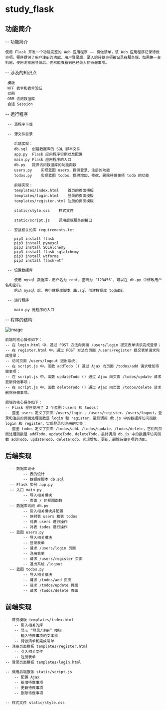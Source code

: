 # study_flask

## 功能简介
-- 功能简介

    使用 Flask 开发一个功能完整的 Web 应用程序 —— 待做清单，该 Web 应用程序记录待做事项。程序提供了用户注册的功能，用户登录后，录入的待做事项被记录在服务端，如果换一台机器，使用浏览器登录后，仍然能够看到已经录入的待做事项。

-- 涉及的知识点

     模板
     WTF 表单和表单验证
     蓝图
     ORM 访问数据库
     会话 Session

-- 运行程序

     -- 源程序下载
     
     -- 源文件目录
        
        后端实现：
        db.sql	创建数据库的 SQL 脚本文件  
        app.py	Flask 应用程序实例以及配置  
        main.py	Flask 应用程序的入口  
        db.py	提供访问数据库的功能函数  
        users.py	实现蓝图 users，提供登录、注册的功能  
        todos.py	实现蓝图 todos，提供增加、修改、删除待做事项 todo 的功能 
        
        前端实现：
        templates/index.html	首页的页面模板  
        templates/login.html	登录的页面模板  
        templates/register.html	注册的页面模板  
        
        static/style.css	样式文件  
        
        static/script.js	调用后端服务的接口 
     
     -- 安装相关的库 requirements.txt
     
        pip3 install flask
        pip3 install pymysql
        pip3 install SQLAlchemy
        pip3 install flask-sqlalchemy
        pip3 install wtforms
        pip3 install flask-wtf
     
     -- 设置数据库
     
        使用 mysql 数据库，用户名为 root，密码为 ‘123456’，可以在 db.py 中修改用户名和密码。
        启动 mysql 后，执行数据库脚本 db.sql 创建数据库 todoDB。
     
     -- 运行程序
     
        main.py 是程序的入口

-- 程序的结构

![image](https://user-images.githubusercontent.com/48540417/114809249-6783f800-9ddc-11eb-8a5b-21f09245bbd8.png)

    前端的核心操作如下：
    -- 在 login.html 中，通过 POST 方法向页面 /users/login 提交表单请求完成登录；
    -- 在 register.html 中，通过 POST 方法向页面 /users/register 提交表单请求完成登录；
    -- 访问页面 /users/logout 退出系统；
    -- 在 script.js 中，函数 addTodo () 通过 Ajax 向页面 /todos/add 请求增加待做事项；
    -- 在 script.js 中，函数 updateTodo () 通过 Ajax 向页面 /todos/update 请求更新待做事项；
    -- 在 script.js 中，函数 deleteTodo () 通过 Ajax 向页面 /todos/delete 请求删除待做事项。
    
    后端的核心操作如下：
    -- Flask 程序使用了 2 个蓝图：users 和 todos；
    -- 蓝图 users 定义了页面 /users/login 、/users/register、/users/logout，登录和注册的页面处理函数是 login 和 register，最终调用 db.js 中的数据库访问函数 login 和 register，实现登录和注册的功能；
    -- 蓝图 todos 定义了页面 /todos/add、/todos/update、/todos/delete，它们的页面处理函数是 addTodo、updateTodo、deleteTodo，最终调用 db.js 中的数据库访问函数 addTodo、updateTodo、deleteTodo，实现增加、更新、删除待做事项的功能。

## 后端实现

      -- 数据库设计
            -- 表的设计
            -- 数据库脚本 db.sql
      -- Flask 实例 app.py
      -- 入口 main.py
            -- 导入相关模块
            -- 页面 / 的视图函数
      -- 数据库访问 db.py
            -- 引入相关模块并配置
            -- 映射表 users 和表 todos
            -- 对表 users 进行操作
            -- 对表 todos 进行操作
      -- 蓝图 users.py
            -- 导入相关模块
            -- 登录表单
            -- 请求 /users/login 页面
            -- 注册表单
            -- 请求 /users/register 页面
            -- 退出系统 /logout
      -- 蓝图 todos.py
            -- 导入相关模块
            -- 请求 /todos/add 页面
            -- 请求 /todos/update 页面
            -- 请求 /todos/delete 页面

## 前端实现

    -- 首页模板 templates/index.html
        -- 引入相关的库
        -- 显示 “登录/注册” 按钮
        -- 输入待做事项的文本框
        -- 待做清单和完成清单
    -- 注册页面模板 templates/register.html
        -- 引入相关文件
        -- 注册表单
    -- 登录页面模板 templates/login.html
    
    -- 调用后端服务 static/script.js
        -- 配置 Ajax
        -- 新增待做事项
        -- 更新待做事项
        -- 删除待做事项
    
    -- 样式文件 static/style.css
